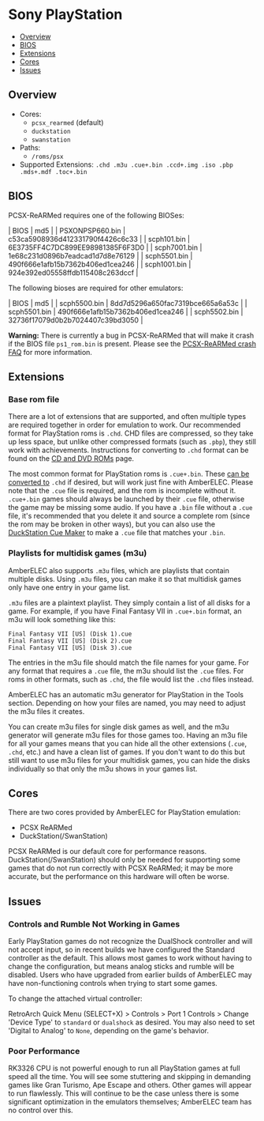 # Sony PlayStation

- [Overview](#overview)
- [BIOS](#bios)
- [Extensions](#extensions)
- [Cores](#cores)
- [Issues](#issues)

## Overview

- Cores:
  - `pcsx_rearmed` (default)
  - `duckstation`
  - `swanstation`
- Paths:
  - `/roms/psx`
- Supported Extensions: `.chd .m3u .cue+.bin .ccd+.img .iso .pbp .mds+.mdf .toc+.bin`

## BIOS

PCSX-ReARMed requires one of the following BIOSes:

| BIOS             | md5                              |
| PSXONPSP660.bin  | c53ca5908936d412331790f4426c6c33 |
| scph101.bin      | 6E3735FF4C7DC899EE98981385F6F3D0 |
| scph7001.bin     | 1e68c231d0896b7eadcad1d7d8e76129 |
| scph5501.bin     | 490f666e1afb15b7362b406ed1cea246 |
| scph1001.bin     | 924e392ed05558ffdb115408c263dccf |

The following bioses are required for other emulators:

| BIOS             | md5                              |
| scph5500.bin     | 8dd7d5296a650fac7319bce665a6a53c |
| scph5501.bin     | 490f666e1afb15b7362b406ed1cea246 |
| scph5502.bin     | 32736f17079d0b2b7024407c39bd3050 |

**Warning:** There is currently a bug in PCSX-ReARMed that will make it crash if the BIOS file `ps1_rom.bin` is present. Please see the  [PCSX-ReARMed crash FAQ](FAQ#pcsx-rearmed-crash) for more information.

## Extensions

### Base rom file

There are a lot of extensions that are supported, and often multiple types are required together in order for emulation to work. Our recommended format for PlayStation roms is `.chd`. CHD files are compressed, so they take up less space, but unlike other compressed formats (such as `.pbp`), they still work with achievements. Instructions for converting to `.chd` format can be found on the [CD and DVD ROMs](Disk-Roms#converting-to-chd) page.

The most common format for PlayStation roms is `.cue+.bin`. These [can be converted to](Disk-Roms#converting-to-chd) `.chd` if desired, but will work just fine with AmberELEC. Please note that the `.cue` file is required, and the rom is incomplete without it. `.cue+.bin` games should always be launched by their `.cue` file, otherwise the game may be missing some audio. If you have a `.bin` file without a `.cue` file, it's recommended that you delete it and source a complete rom (since the rom may be broken in other ways), but you can also use the [DuckStation Cue Maker](https://www.duckstation.org/cue-maker/) to make a `.cue` file that matches your `.bin`.

### Playlists for multidisk games (m3u)

AmberELEC also supports `.m3u` files, which are playlists that contain multiple disks. Using `.m3u` files, you can make it so that multidisk games only have one entry in your game list.

`.m3u` files are a plaintext playlist. They simply contain a list of all disks for a game. For example, if you have Final Fantasy VII in `.cue+.bin` format, an m3u will look something like this:

```
Final Fantasy VII [US] (Disk 1).cue
Final Fantasy VII [US] (Disk 2).cue
Final Fantasy VII [US] (Disk 3).cue
```

The entries in the m3u file should match the file names for your game. For any format that requires a `.cue` file, the m3u should list the `.cue` files. For roms in other formats, such as `.chd`, the file would list the `.chd` files instead.

AmberELEC has an automatic m3u generator for PlayStation in the Tools section. Depending on how your files are named, you may need to adjust the m3u files it creates.

You can create m3u files for single disk games as well, and the m3u generator will generate m3u files for those games too. Having an m3u file for all your games means that you can hide all the other extensions (`.cue`, `.chd`, etc.) and have a clean list of games. If you don't want to do this but still want to use m3u files for your multidisk games, you can hide the disks individually so that only the m3u shows in your games list.

## Cores

There are two cores provided by AmberELEC for PlayStation emulation: 

* PCSX ReARMed
* DuckStation(/SwanStation)

PCSX ReARMed is our default core for performance reasons.  DuckStation(/SwanStation) should only be needed for supporting some games that do not run correctly with PCSX ReARMed; it may be more accurate, but the performance on this hardware will often be worse.

## Issues
### Controls and Rumble Not Working in Games

Early PlayStation games do not recognize the DualShock controller and will not accept input, so in recent builds we have configured the Standard controller as the default.  This allows most games to work without having to change the configuration, but means analog sticks and rumble will be disabled.  Users who have upgraded from earlier builds of AmberELEC may have non-functioning controls when trying to start some games.

To change the attached virtual controller:

RetroArch Quick Menu (SELECT+X) > Controls > Port 1 Controls > Change 'Device Type' to `standard` or `dualshock` as desired.  You may also need to set 'Digital to Analog' to `None`, depending on the game's behavior.

### Poor Performance

RK3326 CPU is not powerful enough to run all PlayStation games at full speed all the time.  You will see some stuttering and skipping in demanding games like Gran Turismo, Ape Escape and others.  Other games will appear to run flawlessly.  This will continue to be the case unless there is some significant optimization in the emulators themselves; AmberELEC team has no control over this.
